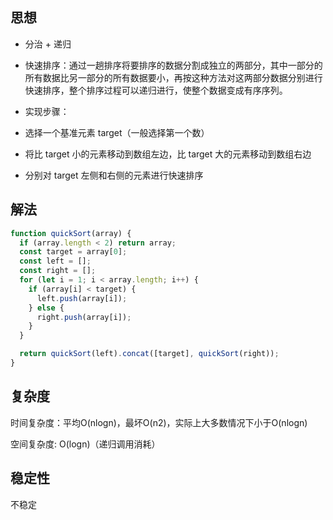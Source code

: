## 思想

- 分治 + 递归
- 快速排序：通过一趟排序将要排序的数据分割成独立的两部分，其中一部分的所有数据比另一部分的所有数据要小，再按这种方法对这两部分数据分别进行快速排序，整个排序过程可以递归进行，使整个数据变成有序序列。

- 实现步骤：

- 选择一个基准元素 target（一般选择第一个数）
- 将比 target 小的元素移动到数组左边，比 target 大的元素移动到数组右边
- 分别对 target 左侧和右侧的元素进行快速排序

## 解法

```js
function quickSort(array) {
  if (array.length < 2) return array;
  const target = array[0];
  const left = [];
  const right = [];
  for (let i = 1; i < array.length; i++) {
    if (array[i] < target) {
      left.push(array[i]);
    } else {
      right.push(array[i]);
    }
  }

  return quickSort(left).concat([target], quickSort(right));
}
```

## 复杂度

时间复杂度：平均O(nlogn)，最坏O(n2)，实际上大多数情况下小于O(nlogn)

空间复杂度: O(logn)（递归调用消耗）

## 稳定性

不稳定
